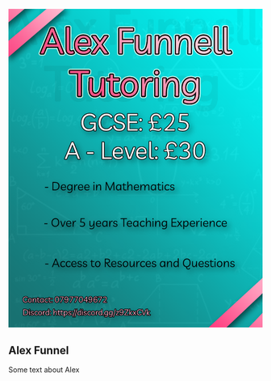<img src="assets/img/AFT2V2_1.png" class="img-responsive" alt=""> </div>


## Alex Funnel
Some text about Alex

